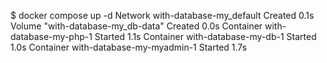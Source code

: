 $ docker compose up -d
Network with-database-my_default      Created   0.1s
Volume "with-database-my_db-data"     Created   0.0s
Container with-database-my-php-1      Started   1.1s
Container with-database-my-db-1       Started   1.0s
Container with-database-my-myadmin-1  Started   1.7s


